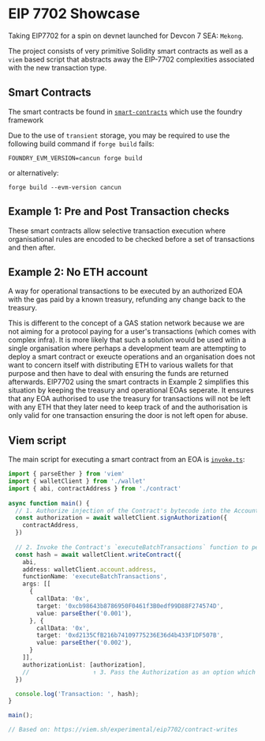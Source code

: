 # EIP 7702 Showcase

Taking EIP7702 for a spin on devnet launched for Devcon 7 SEA: `Mekong`.

The project consists of very primitive Solidity smart contracts as well as a `viem` based script that abstracts away the EIP-7702 complexities associated with the new transaction type.

## Smart Contracts
The smart contracts be found in [`smart-contracts`](./smart-contracts/) which use the foundry framework

Due to the use of `transient` storage, you may be required to use the following build command if `forge build` fails:
```
FOUNDRY_EVM_VERSION=cancun forge build
```

or alternatively:
```
forge build --evm-version cancun
```

## Example 1: Pre and Post Transaction checks

These smart contracts allow selective transaction execution where organisational rules are encoded to be checked before a set of transactions and then after. 

## Example 2: No ETH account

A way for operational transactions to be executed by an authorized EOA with the gas paid by a known treasury, refunding any change back to the treasury.

This is different to the concept of a GAS station network because we are not aiming for a protocol paying for a user's transactions (which comes with complex infra). It is more likely that such a solution
would be used witin a single organisation where perhaps a development team are attempting to deploy a smart contract or exeucte operations and an organisation does not want
to concern itself with distributing ETH to various wallets for that purpose and then have to deal with ensuring the funds are returned afterwards. EIP7702 using the smart contracts
in Example 2 simplifies this situation by keeping the treasury and operational EOAs seperate. It ensures that any EOA authorised to use the treasury for transactions will not
be left with any ETH that they later need to keep track of and the authorisation is only valid for one transaction ensuring the door is not left open for abuse.

## Viem script

The main script for executing a smart contract from an EOA is [`invoke.ts`](./script/invoke.ts):
```typescript
import { parseEther } from 'viem'
import { walletClient } from './wallet'
import { abi, contractAddress } from './contract'
 
async function main() {
  // 1. Authorize injection of the Contract's bytecode into the Account created from `wallet.ts`.
  const authorization = await walletClient.signAuthorization({
    contractAddress,
  })
   
  // 2. Invoke the Contract's `executeBatchTransactions` function to perform batch calls.
  const hash = await walletClient.writeContract({
    abi,
    address: walletClient.account.address,
    functionName: 'executeBatchTransactions',
    args: [[
      {
        callData: '0x',
        target: '0xcb98643b8786950F0461f3B0edf99D88F274574D', 
        value: parseEther('0.001'), 
      }, {
        callData: '0x',
        target: '0xd2135CfB216b74109775236E36d4b433F1DF507B', 
        value: parseEther('0.002'), 
      }
    ]],
    authorizationList: [authorization],
    //                  ↑ 3. Pass the Authorization as an option which allows anyone to actually execute the transaction. tx.origin does not need to be the EOA that authorized
  })

  console.log('Transaction: ', hash);
}

main();

// Based on: https://viem.sh/experimental/eip7702/contract-writes
```